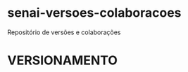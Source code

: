 # senai-versoes-colaboracoes
Repositório de versões e colaborações


<HTML>
<HEAD><TITLE>ATIVIDADE DE VERSIONAMENTO</TITLE></HEAD>
<BODY>
   <H1> VERSIONAMENTO </H1>
</BODY>
</HTML>
